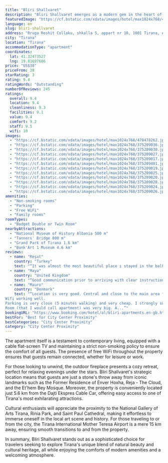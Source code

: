 ```yaml
---
title: "Bliri Shallvaret"
description: "Bliri Shallvaret emerges as a modern gem in the heart of Tirana, boasting a prime location that places guests at the doorstep of the city's rich history and vibrant culture."
featuredImage: "https://cf.bstatic.com/xdata/images/hotel/max1024x768/478478262.jpg?k=ed2d7fc7c73f219af9e516c321d9e49c0b8b4ca2d946287f33da2b4e662dd2e4&o=&hp=1"
language: en
slug: bliri-shallvaret
address: "Rruga Reshit Collaku, shkalla 5, appart nr 10, 1001 Tirana, Albania"
city: "Tirana"
location: "Tirana"
accommodationType: "apartment"
coordinates:
  lat: 41.32473527
  lng: 19.81697686
price: "US$38"
priceFrom: 38
starRating: 3
rating: 9.4
ratingWords: "Outstanding"
numberOfReviews: 245
ratings:
  overall: 9.4
  location: 9.4
  cleanliness: 9.3
  facilities: 9.1
  value: 9.4
  comfort: 9.2
  staff: 9.5
  wifi: 10
images:
  - "https://cf.bstatic.com/xdata/images/hotel/max1024x768/478478262.jpg?k=ed2d7fc7c73f219af9e516c321d9e49c0b8b4ca2d946287f33da2b4e662dd2e4&o=&hp=1"
  - "https://cf.bstatic.com/xdata/images/hotel/max1024x768/375209036.jpg?k=e1fd16cf02de46b1c1a3a64a1bc21b63cafe2fee9b5c4d516b837ceb9e140fca&o=&hp=1"
  - "https://cf.bstatic.com/xdata/images/hotel/max1024x768/375209030.jpg?k=9afe8dbb5e78da39cb9a015b787bbb772d8cf159c889d7648e41c99a75a290e3&o=&hp=1"
  - "https://cf.bstatic.com/xdata/images/hotel/max1024x768/375209027.jpg?k=b342fb1d4c42c3abc1535246cbf8d88c5ff7052caabb7fa2153fbf236d12b58d&o=&hp=1"
  - "https://cf.bstatic.com/xdata/images/hotel/max1024x768/375209017.jpg?k=0d8ff6aee1e969cc52d5e647fd3680a8f180a828d69c720674a56c8a6a185fac&o=&hp=1"
  - "https://cf.bstatic.com/xdata/images/hotel/max1024x768/375209401.jpg?k=18f707c45b427198d45ef5c6bff7fcf6ff39a1119f6f6e3bcbc054beae772636&o=&hp=1"
  - "https://cf.bstatic.com/xdata/images/hotel/max1024x768/375209019.jpg?k=5bb658481bd6d0a1cce547279d8a8da2deaeb71d0611624f74b0c26752b00570&o=&hp=1"
  - "https://cf.bstatic.com/xdata/images/hotel/max1024x768/375209025.jpg?k=795d444c0a9ab8aac711aeba1209aacfa5bfd08ce74b6519024b36d3e6219762&o=&hp=1"
  - "https://cf.bstatic.com/xdata/images/hotel/max1024x768/375209020.jpg?k=9237f3d30a553b2cb5f64eb5bfc59279facb6cde473f035679b3f76369a97f4b&o=&hp=1"
  - "https://cf.bstatic.com/xdata/images/hotel/max1024x768/375209028.jpg?k=5c506419729e05ac8ceedefa9d06e9ddc1ba2d0583c91357e1d56a2e20ddeace&o=&hp=1"
  - "https://cf.bstatic.com/xdata/images/hotel/max1024x768/375209024.jpg?k=3641a609c1336463fa4eef74b0200c87a03e877c3aa8751f711afb028aaf257f&o=&hp=1"
  - "https://cf.bstatic.com/xdata/images/hotel/max1024x768/375209026.jpg?k=ce44ea8b336a7d6bb18536e270848794c69861e4c5392c15afb1f99e80dd30b9&o=&hp=1"
amenities:
  - "Non-smoking rooms"
  - "Parking"
  - "Free WiFi"
  - "Family rooms"
roomTypes:
  - "Budget Double or Twin Room"
nearbyAttractions:
  - "National Museum of History Albania 500 m"
  - "Tanners' Bridge 800 m"
  - "Grand Park of Tirana 1.6 km"
  - "Bunk'Art 1 Museum 4.6 km"
reviews:
  - name: "Reşat"
    country: "Turkey"
    text: "“It was almost the most beautiful place ı stayed in the balkans. It was very clean and had self entrance. If ı Come to tirana again ı will definitely stay here. Very close to the square and place to visit”"
  - name: "Maya"
    country: "United Kingdom"
    text: "“Good communication prior to arriving with clear instructions for entry into property. Clean bedroom and bathroom with access to tea and coffee making facilities. A filter cold tap too. Great location right in the centre.”"
  - name: "Mauro"
    country: "Denmark"
    text: "“Location is very good. Central and close to the main area for bars and restaurants.
Wifi working well.
Parking is very close (5 minutes walking) and very cheap. I strongly suggest to use it.
Room (that I would call apartment) was very big. A...”"
bookingURL: "https://www.booking.com/hotel/al/bliri-apartments.en-gb.html?aid=8035640"
bestFor: "Best for City Center Proximity"
bestCategories: "City Center Proximity"
category: "City Center Proximity"
---
```


The apartment itself is a testament to contemporary living, equipped with a cable flat-screen TV and maintaining a strict non-smoking policy to ensure the comfort of all guests. The presence of free WiFi throughout the property ensures that guests remain connected, whether for leisure or work.

For those looking to unwind, the outdoor fireplace presents a cozy retreat, perfect for relaxing evenings under the stars. Bliri Shallvaret's strategic location means that guests are just a stone's throw away from iconic landmarks such as the Former Residence of Enver Hoxha, Reja - The Cloud, and the Et'hem Bey Mosque. Moreover, the property is conveniently located just 5.6 km from the Dajti Ekspres Cable Car, offering easy access to one of Tirana's most exhilarating attractions.

Cultural enthusiasts will appreciate the proximity to the National Gallery of Arts Tirana, Rinia Park, and Saint Paul Cathedral, making it effortless to immerse oneself in the local art scene and history. For those traveling to or from the city, the Tirana International Mother Teresa Airport is a mere 15 km away, ensuring smooth transitions to and from the property.

In summary, Bliri Shallvaret stands out as a sophisticated choice for travelers seeking to explore Tirana's unique blend of natural beauty and cultural heritage, all while enjoying the comforts of modern amenities and a welcoming atmosphere.